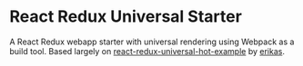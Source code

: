 # React Redux Universal Starter

A React Redux webapp starter with universal rendering using Webpack as a build tool. Based largely on [react-redux-universal-hot-example](https://github.com/erikras/react-redux-universal-hot-example) by [erikas](https://github.com/erikras).
